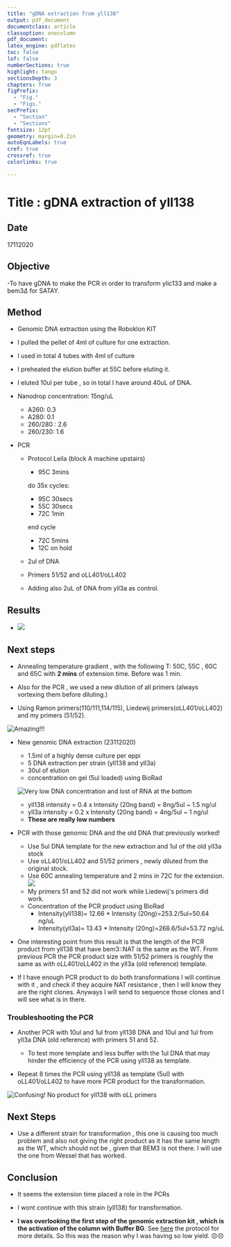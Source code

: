 ```yaml
---
title: "gDNA extraction from yll138"
output: pdf_document
documentclass: article
classoption: onecolumn
pdf_document:
latex_engine: pdflatex
toc: false
lof: false
numberSections: true
highlight: tango
sectionsDepth: 3
chapters: True
figPrefix:
  - "Fig."
  - "Figs."
secPrefix:
  - "Section"
  - "Sections"
fontsize: 12pt
geometry: margin=0.2in
autoEqnLabels: true
cref: true
crossref: true
colorlinks: true

---
```


# Title : gDNA extraction of yll138

## Date
17112020

## Objective

-To have gDNA to make the PCR in order to transform ylic133 and make a bem3$\Delta$ for SATAY.

## Method

- Genomic DNA extraction using the Roboklon KIT

- I pulled the pellet of 4ml of culture for one extraction. 
- I used in total 4 tubes with 4ml of culture
- I preheated the elution buffer at 55C before eluting it. 
- I eluted 10ul per tube , so in total I have around 40uL of DNA.
- Nanodrop concentration: 15ng/uL 
  - A260: 0.3
  - A280: 0.1
  - 260/280 : 2.6
  - 260/230: 1.6

- PCR 
  - Protocol Leila (block A machine upstairs)
    - 95C 3mins

    do 35x cycles:
    - 95C  30secs
    - 55C 30secs
    - 72C 1min

    end cycle
    - 72C 5mins
    - 12C on hold 

  - 2ul of DNA
  - Primers 51/52 and oLL401/oLL402
  - Adding also 2uL of DNA from yll3a as control. 

## Results

- ![](../Images/18112020-FAILED-PCR.png)

## Next steps

- Annealing temperature gradient , with the following T: 50C, 55C , 60C and 65C with **2 mins** of extension time. Before was 1 min. 
- Also for the PCR , we used a new dilution of all primers (always vortexing them before diluting.)

- Using Ramon primers(110/111,114/115), Liedewij primers(oLL401/oLL402) and my primers (51/52). 

![Amazing!!!](../Images/19112020-Temperature-gradient-different-primers-2mins-extension-SUCCESFUL.png)

- New genomic DNA extraction (23112020)
  - 1.5ml of a highly dense culture per eppi
  - 5 DNA extraction per strain (yll138 and yll3a)
  - 30ul of elution
  - concentration on gel (5ul loaded) using BioRad

  ![Very low DNA concentration and lost of RNA at the bottom](../Images/23112020-DNA-extraction-with-3a.png)

  - yll138 intensity = 0.4 x Intensity (20ng band) = 8ng/5ul ~ 1.5 ng/ul 
  - yll3a intensity = 0.2 x Intensity (20ng band) = 4ng/5ul ~ 1 ng/ul 
  - **These are really low numbers**

- PCR with those genomic DNA and the old DNA that previously worked!
  - Use 5ul DNA template for the new extraction and 1ul of the old yll3a stock
  - Use oLL401/oLL402 and 51/52 primers , newly diluted from the original stock.
  - Use 60C annealing temperature and 2 mins in 72C for the extension. 
![](../Images/23112020-PCR-succesful-with-oLL-primers.png)
  - My primers 51 and 52 did not work while Liedewij's primers did work. 
  - Concentration of the PCR product using BioRad
    - Intensity(yll138)= 12.66 * Intensity (20ng)=253.2/5ul=50.64 ng/uL
    - Intensity(yll3a)= 13.43 * Intensity (20ng)=268.6/5ul=53.72 ng/uL

- One interesting point from this result is that the length of the PCR product from yll138 that have bem3::NAT is the same as the WT. From previous PCR the PCR product size with 51/52 primers is roughly the same as with oLL401/oLL402 in the yll3a (old reference) template. 

- If I have enough PCR product to do both transformations I will continue with it , and check if they acquire NAT resistance , then I will know they are the right clones. Anyways I will send to sequence those clones and I will see what is in there. 
 
    
### Troubleshooting the PCR 

- Another PCR with 10ul and 1ul from yll138 DNA and 10ul and 1ul from yll3a DNA (old reference) with primers 51 and 52. 
  - To test more template and less buffer with the 1ul DNA that may hinder the efficiency of the PCR using yll138 as template. 

- Repeat 8 times the PCR using yll138 as template (5ul) with oLL401/oLL402 to have more PCR product for the transformation. 

![Confusing! No product for yll138 with oLL primers ](../Images/24112020-test-51_52-primers-on-yll138a-and-3a.png)

## Next Steps

- Use a different strain for transformation , this one is causing too much problem and also not giving the right product as it has the same length as the WT, which should not be , given that BEM3 is not there. I will use the one from Wessel that has worked. 

## Conclusion

- It seems the extension time placed a role in the PCRs

- I wont continue with this strain (yll138) for transformation. 
- **I was overlooking the first step of the genomic extraction kit , which is the activation of the column with Buffer BG**. See [here](https://roboklon.com/pdf/81_det_en.pdf) the protocol for more details. So this was the reason why I was having so low yield. 😣😣